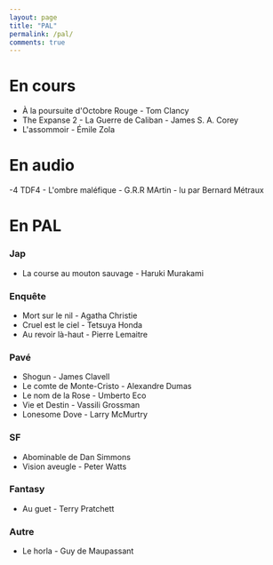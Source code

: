 ```yaml
---
layout: page
title: "PAL"
permalink: /pal/
comments: true
---
```


# En cours 

- À la poursuite d'Octobre Rouge - Tom Clancy
- The Expanse 2 - La Guerre de Caliban - James S. A. Corey
- L'assommoir - Émile Zola

# En audio

-4 TDF4 - L'ombre maléfique - G.R.R MArtin - lu par Bernard Métraux

# En PAL

### Jap

- La course au mouton sauvage - Haruki Murakami

### Enquête

- Mort sur le nil - Agatha Christie
- Cruel est le ciel - Tetsuya Honda
- Au revoir là-haut - Pierre Lemaitre

### Pavé


- Shogun - James Clavell
- Le comte de Monte-Cristo - Alexandre Dumas
- Le nom de la Rose - Umberto Eco
- Vie et Destin - Vassili Grossman
- Lonesome Dove - Larry McMurtry

### SF


- Abominable de Dan Simmons
- Vision aveugle - Peter Watts

### Fantasy

- Au guet - Terry Pratchett 


### Autre 

- Le horla - Guy de Maupassant